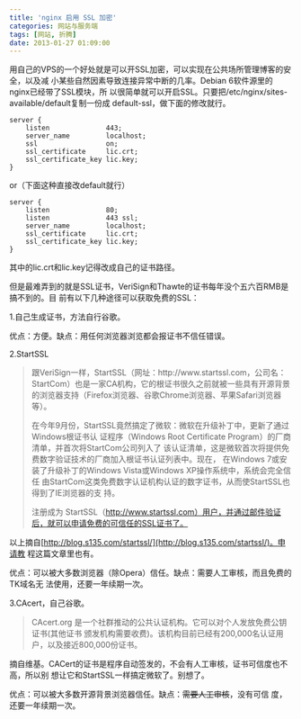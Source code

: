 ```yaml
---
title: 'nginx 启用 SSL 加密'
categories: 网站与服务端
tags: [网站, 折腾]
date: 2013-01-27 01:09:00
---
```


用自己的VPS的一个好处就是可以开SSL加密，可以实现在公共场所管理博客的安全，以及减
小某些自然因素导致连接异常中断的几率。Debian 6软件源里的nginx已经带了SSL模块，所
以很简单就可以开启SSL。只要把/etc/nginx/sites-available/default复制一份成
default-ssl，做下面的修改就行。

```nginx
server {
    listen              443;
    server_name         localhost;
    ssl                 on;
    ssl_certificate     lic.crt;
    ssl_certificate_key lic.key;
}
```

or（下面这种直接改default就行）

```nginx
server {
    listen              80;
    listen              443 ssl;
    server_name         localhost;
    ssl_certificate     lic.crt;
    ssl_certificate_key lic.key;
}
```

其中的lic.crt和lic.key记得改成自己的证书路径。

但是最难弄到的就是SSL证书，VeriSign和Thawte的证书每年没个五六百RMB是搞不到的。目
前有以下几种途径可以获取免费的SSL：

1.自己生成证书，方法自行谷歌。

优点：方便。缺点：用任何浏览器浏览都会报证书不信任错误。

2.StartSSL

<blockquote>跟VeriSign一样，StartSSL（网址：http://www.startssl.com，公司名：StartCom）也是一家CA机构，它的根证书很久之前就被一些具有开源背景的浏览器支持（Firefox浏览器、谷歌Chrome浏览器、苹果Safari浏览器等）。

在今年9月份，StartSSL竟然搞定了微软：微软在升级补丁中，更新了通过Windows根证书认
证程序（Windows Root Certificate Program）的厂商清单，并首次将StartCom公司列入了
该认证清单，这是微软首次将提供免费数字验证技术的厂商加入根证书认证列表中。现在，
在Windows 7或安装了升级补丁的Windows Vista或Windows XP操作系统中，系统会完全信任
由StartCom这类免费数字认证机构认证的数字证书，从而使StartSSL也得到了IE浏览器的支
持。

注册成为
StartSSL（http://www.startssl.com）用户，并通过邮件验证后，就可以申请免费的可信任的SSL证书了。</blockquote>

以上摘自[http://blog.s135.com/startssl/](http://blog.s135.com/startssl/)。申请教
程这篇文章里也有。

优点：可以被大多数浏览器（除Opera）信任。缺点：需要人工审核，而且免费的TK域名无
法使用，还要一年续期一次。

3.CAcert，自己谷歌。

> CAcert.org 是一个社群推动的公共认证机构。它可以对个人发放免费公钥证书(其他证书
> 颁发机构需要收费)。该机构目前已经有200,000名认证用户，以及接近800,000份证书。

摘自维基。CACert的证书是程序自动签发的，不会有人工审核，证书可信度也不高，所以别
想让它和StartSSL一样搞定微软了。别想了。

优点：可以被大多数开源背景浏览器信任。缺点：<del>需要人工审核</del>，没有可信
度，还要一年续期一次。
